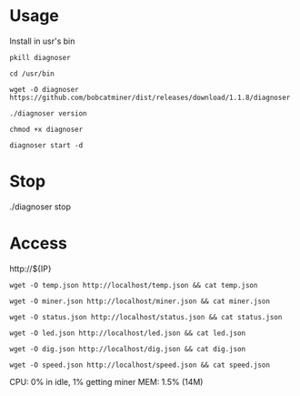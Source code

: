 # Usage

Install in usr's bin

```
pkill diagnoser

cd /usr/bin

wget -O diagnoser https://github.com/bobcatminer/dist/releases/download/1.1.8/diagnoser

./diagnoser version

chmod +x diagnoser 

diagnoser start -d
```

# Stop 

./diagnoser stop

# Access

http://${IP}

```
wget -O temp.json http://localhost/temp.json && cat temp.json

wget -O miner.json http://localhost/miner.json && cat miner.json

wget -O status.json http://localhost/status.json && cat status.json

wget -O led.json http://localhost/led.json && cat led.json

wget -O dig.json http://localhost/dig.json && cat dig.json

wget -O speed.json http://localhost/speed.json && cat speed.json

```


CPU: 0% in idle, 1% getting miner
MEM: 1.5% (14M)
